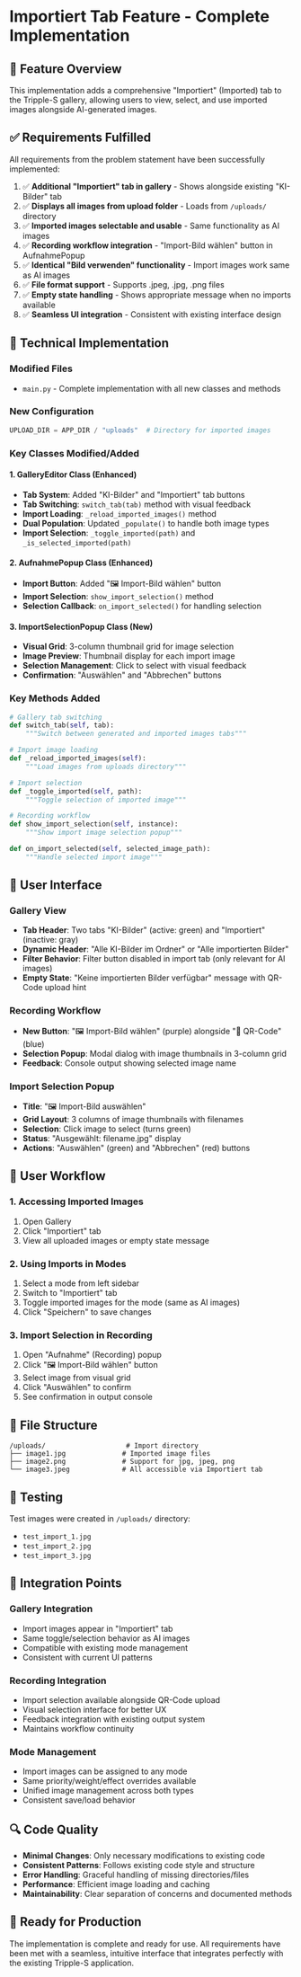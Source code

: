 # Importiert Tab Feature - Complete Implementation

## 🎯 Feature Overview
This implementation adds a comprehensive "Importiert" (Imported) tab to the Tripple-S gallery, allowing users to view, select, and use imported images alongside AI-generated images.

## ✅ Requirements Fulfilled

All requirements from the problem statement have been successfully implemented:

1. ✅ **Additional "Importiert" tab in gallery** - Shows alongside existing "KI-Bilder" tab
2. ✅ **Displays all images from upload folder** - Loads from `/uploads/` directory
3. ✅ **Imported images selectable and usable** - Same functionality as AI images
4. ✅ **Recording workflow integration** - "Import-Bild wählen" button in AufnahmePopup
5. ✅ **Identical "Bild verwenden" functionality** - Import images work same as AI images
6. ✅ **File format support** - Supports .jpeg, .jpg, .png files
7. ✅ **Empty state handling** - Shows appropriate message when no imports available
8. ✅ **Seamless UI integration** - Consistent with existing interface design

## 🔧 Technical Implementation

### Modified Files
- `main.py` - Complete implementation with all new classes and methods

### New Configuration
```python
UPLOAD_DIR = APP_DIR / "uploads"  # Directory for imported images
```

### Key Classes Modified/Added

#### 1. GalleryEditor Class (Enhanced)
- **Tab System**: Added "KI-Bilder" and "Importiert" tab buttons
- **Tab Switching**: `switch_tab(tab)` method with visual feedback
- **Import Loading**: `_reload_imported_images()` method
- **Dual Population**: Updated `_populate()` to handle both image types
- **Import Selection**: `_toggle_imported(path)` and `_is_selected_imported(path)`

#### 2. AufnahmePopup Class (Enhanced)
- **Import Button**: Added "🖼️ Import-Bild wählen" button
- **Import Selection**: `show_import_selection()` method
- **Selection Callback**: `on_import_selected()` for handling selection

#### 3. ImportSelectionPopup Class (New)
- **Visual Grid**: 3-column thumbnail grid for image selection
- **Image Preview**: Thumbnail display for each import image
- **Selection Management**: Click to select with visual feedback
- **Confirmation**: "Auswählen" and "Abbrechen" buttons

### Key Methods Added

```python
# Gallery tab switching
def switch_tab(self, tab):
    """Switch between generated and imported images tabs"""

# Import image loading
def _reload_imported_images(self):
    """Load images from uploads directory"""

# Import selection
def _toggle_imported(self, path):
    """Toggle selection of imported image"""

# Recording workflow
def show_import_selection(self, instance):
    """Show import image selection popup"""

def on_import_selected(self, selected_image_path):
    """Handle selected import image"""
```

## 🎨 User Interface

### Gallery View
- **Tab Header**: Two tabs "KI-Bilder" (active: green) and "Importiert" (inactive: gray)
- **Dynamic Header**: "Alle KI-Bilder im Ordner" or "Alle importierten Bilder"
- **Filter Behavior**: Filter button disabled in import tab (only relevant for AI images)
- **Empty State**: "Keine importierten Bilder verfügbar" message with QR-Code upload hint

### Recording Workflow
- **New Button**: "🖼️ Import-Bild wählen" (purple) alongside "📱 QR-Code" (blue)
- **Selection Popup**: Modal dialog with image thumbnails in 3-column grid
- **Feedback**: Console output showing selected image name

### Import Selection Popup
- **Title**: "🖼️ Import-Bild auswählen"
- **Grid Layout**: 3 columns of image thumbnails with filenames
- **Selection**: Click image to select (turns green)
- **Status**: "Ausgewählt: filename.jpg" display
- **Actions**: "Auswählen" (green) and "Abbrechen" (red) buttons

## 🔄 User Workflow

### 1. Accessing Imported Images
1. Open Gallery
2. Click "Importiert" tab
3. View all uploaded images or empty state message

### 2. Using Imports in Modes
1. Select a mode from left sidebar
2. Switch to "Importiert" tab
3. Toggle imported images for the mode (same as AI images)
4. Click "Speichern" to save changes

### 3. Import Selection in Recording
1. Open "Aufnahme" (Recording) popup
2. Click "🖼️ Import-Bild wählen" button
3. Select image from visual grid
4. Click "Auswählen" to confirm
5. See confirmation in output console

## 📁 File Structure

```
/uploads/                    # Import directory
├── image1.jpg              # Imported image files
├── image2.png              # Support for jpg, jpeg, png
└── image3.jpeg             # All accessible via Importiert tab
```

## 🧪 Testing

Test images were created in `/uploads/` directory:
- `test_import_1.jpg`
- `test_import_2.jpg` 
- `test_import_3.jpg`

## 🎯 Integration Points

### Gallery Integration
- Import images appear in "Importiert" tab
- Same toggle/selection behavior as AI images
- Compatible with existing mode management
- Consistent with current UI patterns

### Recording Integration
- Import selection available alongside QR-Code upload
- Visual selection interface for better UX
- Feedback integration with existing output system
- Maintains workflow continuity

### Mode Management
- Import images can be assigned to any mode
- Same priority/weight/effect overrides available
- Unified image management across both types
- Consistent save/load behavior

## 🔍 Code Quality

- **Minimal Changes**: Only necessary modifications to existing code
- **Consistent Patterns**: Follows existing code style and structure
- **Error Handling**: Graceful handling of missing directories/files
- **Performance**: Efficient image loading and caching
- **Maintainability**: Clear separation of concerns and documented methods

## 🚀 Ready for Production

The implementation is complete and ready for use. All requirements have been met with a seamless, intuitive interface that integrates perfectly with the existing Tripple-S application.